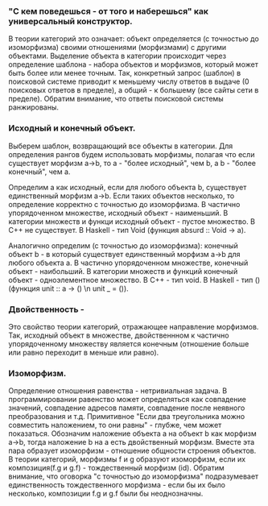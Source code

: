 ### "С кем поведешься - от того и наберешься" как универсальный конструктор.

В теории категорий это означает: объект определяется (с точностью до изоморфизма) своими отношениями (морфизмами) с другими объектами. 
Выделение объекта в категории происходит через определение шаблона - набора объектов и морфизмов, который может быть более или менее точным. 
Так, конкретный запрос (шаблон) в поисковой системе приводит к меньшему числу ответов в выдаче (0 поисковых ответов в пределе), а общий - к большему (все сайты сети в пределе). 
Обратим внимание, что ответы поисковой системы ранжированы. 

### Исходный и конечный объект.

Выберем шаблон, возвращающий все объекты в категории. Для определения рангов будем использовать морфизмы, полагая что если существует морфизм a->b, то a - "более исходный", чем b, а b - "более конечный", чем a.

Определим a как исходный, если для любого объекта b, существует единственный морфизм a->b. Если таких объектов несколько, то определение корректно с точностью до изоморфизма. 
В частично упорядоченном множестве, исходный объект - наименьший. В категории множеств и функци исходный объект - пустое множество. В С++ не существует. В Haskell - тип Void (функция absurd :: Void -> a). 

Аналогично определим (с точностью до изоморфизма): конечный объект b - в который существует единственный морфизм a->b для любого объекта a. 
В частично упорядоченном множестве, конечный объект - наибольший. В категории множеств и функций конечный объект - одноэлементное множество. В С++ - тип void. В Haskell - тип () (функция unit :: a -> () \n unit _ = ()).

### Двойственность - 

Это свойство теории категорий, отражающее направление морфизмов. 
Так, исходный объект в множестве, двойственнном к частично упорядоченному множеству является конечным (отношение больше или равно переходит в меньше или равно). 

### Изоморфизм. 

Определение отношения равенства - нетривиальная задача. 
В программировании равенство может определяться как совпадение значений, совпадение адресов памяти, совпадение после неявного преобразования и т.д.
Примитивное "Если два треугольника можно совместить наложением, то они равны" - глубже, чем может показаться. Обозначим наложение объекта a на объект b как морфизм a->b, тогда наложение b на a есть двойственный морфизм. 
Вместе эта пара образует изоморфизм - отношение общности строения объектов. В теории категорий, морфизмы f и g образуют изоморфизм, если их композиция(f.g и g.f) - тождественный морфизм (id).
Обратим внимание, что оговорка "с точностью до изоморфизма" подразумевает единственность тождественного морфизма - если бы их было несколько, композиции f.g и g.f были бы неоднозначны. 







